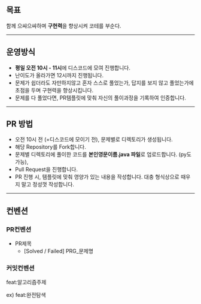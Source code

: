## 목표

함께 으쌰으쌰하며 **구현력**을 향상시켜 코테를 부순다.

---

## 운영방식

- **평일 오전 10시 - 11시**에 디스코드에 모여 진행합니다.
- 난이도가 올라가면 12시까지 진행됩니다.
- 문제가 쉽더라도 자만하지않고 혼자 스스로 풀었는가, 답지를 보지 않고 풀었는가에 초점을 두며 구현력을 향상시킵니다.
- 문제를 다 풀었다면, PR템플릿에 맞춰 자신의 풀이과정을 기록하여 인증합니다.

---

## PR 방법

- 오전 10시 전 (=디스코드에 모이기 전), 문제별로 디렉토리가 생성됩니다.
- 해당 Repository를 Fork합니다.
- 문제별 디렉토리에 풀이한 코드를 **본인영문이름.java 파일**로 업로드합니다. (py도 가능),
- Pull Request을 진행합니다.
- PR 진행 시, 템플릿에 맞춰 영양가 있는 내용을 작성합니다. 대충 형식상으로 때우지 말고 정성껏 작성합니다.

---

## 컨벤션

### PR컨벤션

- PR제목
    - [Solved / Failed] PRG_문제명

### 커밋컨벤션

feat:알고리즘주제

ex) feat:완전탐색